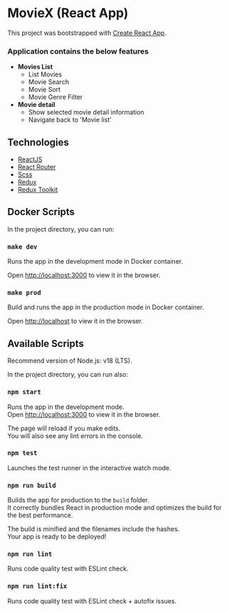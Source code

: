 # MovieX (React App)

This project was bootstrapped with [Create React App](https://github.com/facebook/create-react-app).

### Application contains the below features

- **Movies List**
  - List Movies
  - Movie Search
  - Movie Sort
  - Movie Genre Filter
- **Movie detail**
  - Show selected movie detail information
  - Navigate back to &#39;Movie list&#39;

## Technologies

- [ReactJS](https://reactjs.org/)
- [React Router](https://github.com/ReactTraining/react-router)
- [Scss](http://sass-lang.com/)
- [Redux](http://redux.js.org/)
- [Redux Toolkit](https://redux-toolkit.js.org/)

## Docker Scripts

In the project directory, you can run:

### `make dev`

Runs the app in the development mode in Docker container.

Open [http://localhost:3000](http://localhost:3000) to view it in the browser.

### `make prod`

Build and runs the app in the production mode in Docker container.

Open [http://localhost](http://localhost:80) to view it in the browser.

## Available Scripts

Recommend version of Node.js: v18 (LTS).

In the project directory, you can run also:

### `npm start`

Runs the app in the development mode.\
Open [http://localhost:3000](http://localhost:3000) to view it in the browser.

The page will reload if you make edits.\
You will also see any lint errors in the console.

### `npm test`

Launches the test runner in the interactive watch mode.

### `npm run build`

Builds the app for production to the `build` folder.\
It correctly bundles React in production mode and optimizes the build for the best performance.

The build is minified and the filenames include the hashes.\
Your app is ready to be deployed!

### `npm run lint`

Runs code quality test with ESLint check.

### `npm run lint:fix`

Runs code quality test with ESLint check + autofix issues.
